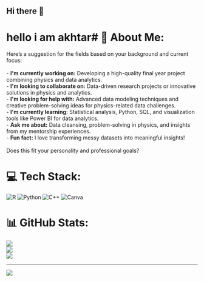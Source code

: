 ## Hi there 👋
# hello i am akhtar# 💫 About Me:
Here’s a suggestion for the fields based on your background and current focus:  <br><br>- **I'm currently working on:** Developing a high-quality final year project combining physics and data analytics.  <br>- **I'm looking to collaborate on:** Data-driven research projects or innovative solutions in physics and analytics.  <br>- **I'm looking for help with:** Advanced data modeling techniques and creative problem-solving ideas for physics-related data challenges.  <br>- **I'm currently learning:** Statistical analysis, Python, SQL, and visualization tools like Power BI for data analytics.  <br>- **Ask me about:** Data cleansing, problem-solving in physics, and insights from my mentorship experiences.  <br>- **Fun fact:** I love transforming messy datasets into meaningful insights!  <br><br>Does this fit your personality and professional goals?


# 💻 Tech Stack:
![R](https://img.shields.io/badge/r-%23276DC3.svg?style=for-the-badge&logo=r&logoColor=white) ![Python](https://img.shields.io/badge/python-3670A0?style=for-the-badge&logo=python&logoColor=ffdd54) ![C++](https://img.shields.io/badge/c++-%2300599C.svg?style=for-the-badge&logo=c%2B%2B&logoColor=white) ![Canva](https://img.shields.io/badge/Canva-%2300C4CC.svg?style=for-the-badge&logo=Canva&logoColor=white)
# 📊 GitHub Stats:
![](https://github-readme-stats.vercel.app/api?username=Akhtarali446&theme=dark&hide_border=false&include_all_commits=false&count_private=false)<br/>
![](https://github-readme-streak-stats.herokuapp.com/?user=Akhtarali446&theme=dark&hide_border=false)<br/>
![](https://github-readme-stats.vercel.app/api/top-langs/?username=Akhtarali446&theme=dark&hide_border=false&include_all_commits=false&count_private=false&layout=compact)

---
[![](https://visitcount.itsvg.in/api?id=Akhtarali446&icon=0&color=0)](https://visitcount.itsvg.in)

<!-- Proudly created with GPRM ( https://gprm.itsvg.in ) -->